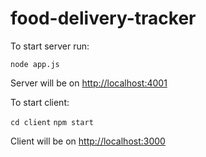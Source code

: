 # food-delivery-tracker

To start server run:

```node app.js```


Server will be on [http://localhost:4001](http://localhost:4001)

To start client:

```cd client```
```npm start```

Client will be on [http://localhost:3000](http://localhost:3000)


